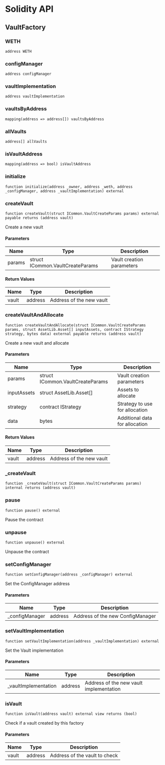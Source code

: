 # Solidity API

## VaultFactory

### WETH

```solidity
address WETH
```

### configManager

```solidity
address configManager
```

### vaultImplementation

```solidity
address vaultImplementation
```

### vaultsByAddress

```solidity
mapping(address => address[]) vaultsByAddress
```

### allVaults

```solidity
address[] allVaults
```

### isVaultAddress

```solidity
mapping(address => bool) isVaultAddress
```

### initialize

```solidity
function initialize(address _owner, address _weth, address _configManager, address _vaultImplementation) external
```

### createVault

```solidity
function createVault(struct ICommon.VaultCreateParams params) external payable returns (address vault)
```

Create a new vault

#### Parameters

| Name | Type | Description |
| ---- | ---- | ----------- |
| params | struct ICommon.VaultCreateParams | Vault creation parameters |

#### Return Values

| Name | Type | Description |
| ---- | ---- | ----------- |
| vault | address | Address of the new vault |

### createVaultAndAllocate

```solidity
function createVaultAndAllocate(struct ICommon.VaultCreateParams params, struct AssetLib.Asset[] inputAssets, contract IStrategy strategy, bytes data) external payable returns (address vault)
```

Create a new vault and allocate

#### Parameters

| Name | Type | Description |
| ---- | ---- | ----------- |
| params | struct ICommon.VaultCreateParams | Vault creation parameters |
| inputAssets | struct AssetLib.Asset[] | Assets to allocate |
| strategy | contract IStrategy | Strategy to use for allocation |
| data | bytes | Additional data for allocation |

#### Return Values

| Name | Type | Description |
| ---- | ---- | ----------- |
| vault | address | Address of the new vault |

### _createVault

```solidity
function _createVault(struct ICommon.VaultCreateParams params) internal returns (address vault)
```

### pause

```solidity
function pause() external
```

Pause the contract

### unpause

```solidity
function unpause() external
```

Unpause the contract

### setConfigManager

```solidity
function setConfigManager(address _configManager) external
```

Set the ConfigManager address

#### Parameters

| Name | Type | Description |
| ---- | ---- | ----------- |
| _configManager | address | Address of the new ConfigManager |

### setVaultImplementation

```solidity
function setVaultImplementation(address _vaultImplementation) external
```

Set the Vault implementation

#### Parameters

| Name | Type | Description |
| ---- | ---- | ----------- |
| _vaultImplementation | address | Address of the new vault implementation |

### isVault

```solidity
function isVault(address vault) external view returns (bool)
```

Check if a vault created by this factory

#### Parameters

| Name | Type | Description |
| ---- | ---- | ----------- |
| vault | address | Address of the vault to check |

